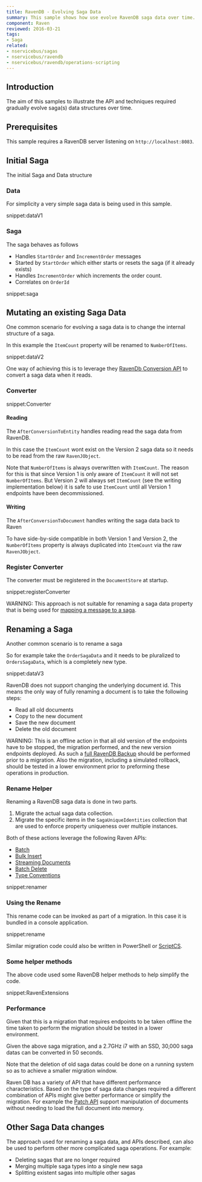 ```yaml
---
title: RavenDB - Evolving Saga Data
summary: This sample shows how use evolve RavenDB saga data over time.
component: Raven
reviewed: 2016-03-21
tags:
- Saga
related:
- nservicebus/sagas
- nservicebus/ravendb
- nservicebus/ravendb/operations-scripting
---
```


## Introduction

The aim of this samples to illustrate the API and techniques required gradually evolve saga(s) data structures over time.


## Prerequisites

This sample requires a RavenDB server listening on `http://localhost:8083`.


## Initial Saga

The initial Saga and Data structure


### Data

For simplicity a very simple saga data is being used in this sample.

snippet:dataV1


### Saga

The saga behaves as follows

 * Handles `StartOrder` and `IncrementOrder` messages
 * Started by `StartOrder` which either starts or resets the saga (if it already exists)
 * Handles `IncrementOrder` which increments the order count.
 * Correlates on `OrderId`

snippet:saga


## Mutating an existing Saga Data

One common scenario for evolving a saga data is to change the internal structure of a saga.

In this example the `ItemCount` property will be renamed to `NumberOfItems`.

snippet:dataV2

One way of achieving this is to leverage they [RavenDb Conversion API](http://ravendb.net/docs/search/latest/csharp?searchTerm=IDocumentConversionListener) to convert a saga data when it reads.


### Converter

snippet:Converter


#### Reading

The `AfterConversionToEntity` handles reading read the saga data from RavenDB.

In this case the `ItemCount` wont exist on the Version 2 saga data so it needs to be read from the raw `RavenJObject`.

Note that `NumberOfItems` is always overwritten with `ItemCount`. The reason for this is that since Version 1 is only aware of `ItemCount` it will not set `NumberOfItems`. But Version 2 will always set `ItemCount` (see the writing implementation below) it is safe to use `ItemCount` until all Version 1 endpoints have been decommissioned.


#### Writing

The `AfterConversionToDocument` handles writing the saga data back to Raven

To have side-by-side compatible in both Version 1 and Version 2, the `NumberOfItems` property is always duplicated into `ItemCount` via the raw `RavenJObject`.


### Register Converter

The converter must be registered in the `DocumentStore` at startup.

snippet:registerConverter


WARNING: This approach is not suitable for renaming a saga data property that is being used for [mapping a message to a saga](/nservicebus/sagas/#starting-and-correlating-sagas).


## Renaming a Saga

Another common scenario is to rename a saga

So for example take the `OrderSagaData` and it needs to be pluralized to `OrdersSagaData`, which is a completely new type.

snippet:dataV3

RavenDB does not support changing the underlying document id. This means the only way of fully renaming a document is to take the following steps:

 * Read all old documents
 * Copy to the new document 
 * Save the new document
 * Delete the old document

WARNING: This is an offline action in that all old version of the endpoints have to be stopped, the migration performed, and the new version endpoints deployed. As such a [full RavenDB Backup](http://ravendb.net/docs/search/latest/csharp?searchTerm=backup%20restore) should be performed prior to a migration. Also the migration, including a simulated rollback, should be tested in a lower environment prior to preforming these operations in production.


### Rename Helper

Renaming a RavenDB saga data is done in two parts.

1. Migrate the actual saga data collection.
2. Migrate the specific items in the `SagaUniqueIdentities` collection that are used to enforce property uniqueness over multiple instances.

Both of these actions leverage the following Raven APIs:

 * [Batch](http://ravendb.net/docs/search/latest/csharp?searchTerm=Batch)
 * [Bulk Insert](http://ravendb.net/docs/search/latest/csharp?searchTerm=BulkInsert)
 * [Streaming Documents](http://ravendb.net/docs/search/latest/csharp?searchTerm=Stream)
 * [Batch Delete](http://ravendb.net/docs/search/latest/csharp?searchTerm=DeleteCommandData)
 * [Type Conventions](http://ravendb.net/docs/search/latest/csharp?searchTerm=Type%20Conventions)

snippet:renamer


### Using the Rename

This rename code can be invoked as part of a migration. In this case it is bundled in a console application.

snippet:rename

Similar migration code could also be written in PowerShell or [ScriptCS](https://github.com/scriptcs/scriptcs).


### Some helper methods

The above code used some RavenDB helper methods to help simplify the code.

snippet:RavenExtensions


### Performance

Given that this is a migration that requires endpoints to be taken offline the time taken to perform the migration should be tested in a lower environment.

Given the above saga migration, and a 2.7GHz i7 with an SSD, 30,000 saga datas can be converted  in 50 seconds.

Note that the deletion of old saga datas could be done on a running system so as to achieve a smaller migration window.

Raven DB has a variety of API that have different performance characteristics. Based on the type of saga data changes required a different combination of APIs might give better performance or simplify the migration. For example the [Patch API](http://ravendb.net/docs/article-page/3.0/Csharp/client-api/commands/patches/how-to-use-javascript-to-patch-your-documents) support manipulation of documents without needing to load the full document into memory.


## Other Saga Data changes

The approach used for renaming a saga data, and APIs described, can also be used to perform other more complicated saga operations. For example:

 * Deleting sagas that are no longer required
 * Merging multiple saga types into a single new saga
 * Splitting existent sagas into multiple other sagas